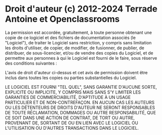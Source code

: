 # Droit d'auteur (c) 2012-2024 Terrade Antoine et Openclassrooms

La permission est accordée, gratuitement, à toute personne obtenant
une copie de ce logiciel et des fichiers de documentation associés (le
"Logiciel"), de traiter le Logiciel sans restriction, y compris
sans limitation les droits d'utiliser, de copier, de modifier, de fusionner, de publier,
de distribuer, de sous-licencier, et/ou de vendre des copies du Logiciel, et de
permettre aux personnes à qui le Logiciel est fourni de le faire, sous réserve
des conditions suivantes :

L'avis de droit d'auteur ci-dessus et cet avis de permission doivent être
inclus dans toutes les copies ou parties substantielles du Logiciel.

LE LOGICIEL EST FOURNI "TEL QUEL", SANS GARANTIE D'AUCUNE SORTE,
EXPLICITE OU IMPLICITE, Y COMPRIS MAIS SANS S'Y LIMITER LES GARANTIES DE
COMMERCIABILITÉ, D'APTITUDE À UN USAGE PARTICULIER ET
DE NON-CONTREFAÇON. EN AUCUN CAS LES AUTEURS OU LES DÉTENTEURS DE DROITS D'AUTEUR NE SERONT
RESPONSABLES DE TOUTE RÉCLAMATION, DOMMAGES OU AUTRE RESPONSABILITÉ, QUE CE SOIT DANS UNE ACTION
DE CONTRAT, DE TORT OU AUTRE, PROVENANT DE, SORTANT DE OU EN LIEN
AVEC LE LOGICIEL OU L'UTILISATION OU D'AUTRES TRANSACTIONS DANS LE LOGICIEL.